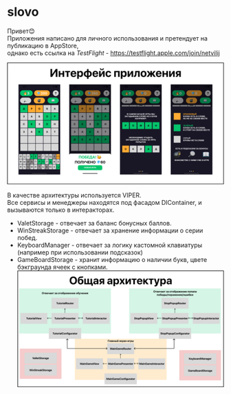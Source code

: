 # slovo

Привет😊  
Приложения написано для личного использования и претендует на публикацию в AppStore,  
однако есть ссылка на *TestFlight* - https://testflight.apple.com/join/netvilij

![Интерфейс приложения](https://github.com/javtushenko/slovo/blob/origin/MarketingImages/git1.png)

В качестве архитектуры используется VIPER.  
Все сервисы и менеджеры находятся под фасадом DIContainer, и вызываются только в интеракторах.
+ ValetStorage - отвечает за баланс бонусных баллов.  
+ WinStreakStorage - отвечает за хранение информации о серии побед.  
+ KeyboardManager - отвечает за логику кастомной клавиатуры (например при использовании подсказок)  
+ GameBoardStorage - хранит информацию о наличии букв, цвете бэкграунда ячеек с кнопками.
![Общая архитектура](https://github.com/javtushenko/slovo/blob/origin/MarketingImages/git2.png)
